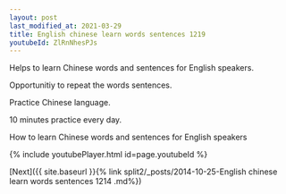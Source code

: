 ```yaml
---
layout: post
last_modified_at: 2021-03-29
title: English chinese learn words sentences 1219 
youtubeId: ZlRnNhesPJs
---
```

 
 
Helps to learn Chinese words and sentences for English speakers.

Opportunitiy to repeat the words sentences. 

Practice Chinese language. 
 
10 minutes practice every day. 
 
How to learn Chinese words and sentences for English speakers 
 
{% include youtubePlayer.html id=page.youtubeId %}
 
 
[Next]({{ site.baseurl }}{% link  split2/_posts/2014-10-25-English chinese learn words sentences 1214 .md%})
 
